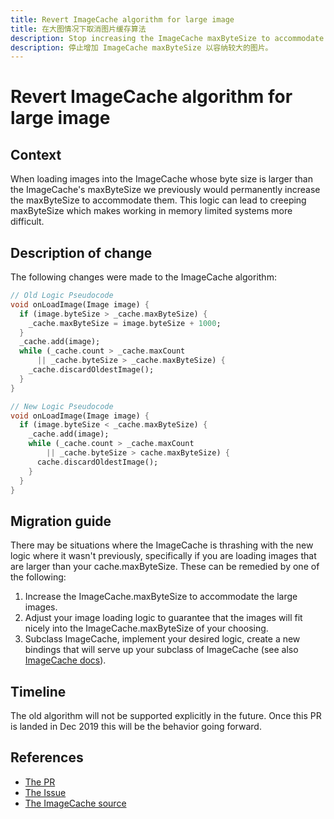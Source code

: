 ```yaml
---
title: Revert ImageCache algorithm for large image
title: 在大图情况下取消图片缓存算法
description: Stop increasing the ImageCache maxByteSize to accommodate large images.
description: 停止增加 ImageCache maxByteSize 以容纳较大的图片。
---
```


# Revert ImageCache algorithm for large image

## Context

When loading images into the ImageCache whose byte size is larger than the
ImageCache's maxByteSize we previously would permanently increase the
maxByteSize to accommodate them.  This logic can lead to creeping maxByteSize
which makes working in memory limited systems more difficult.

## Description of change

The following changes were made to the ImageCache algorithm:

```dart
// Old Logic Pseudocode
void onLoadImage(Image image) {
  if (image.byteSize > _cache.maxByteSize) {
    _cache.maxByteSize = image.byteSize + 1000;
  }
  _cache.add(image);
  while (_cache.count > _cache.maxCount
      || _cache.byteSize > _cache.maxByteSize) {
    _cache.discardOldestImage();
  }
}
```

```dart
// New Logic Pseudocode
void onLoadImage(Image image) {
  if (image.byteSize < _cache.maxByteSize) {
    _cache.add(image);
    while (_cache.count > _cache.maxCount
        || _cache.byteSize > cache.maxByteSize) {
      cache.discardOldestImage();
    }
  }
}
```

## Migration guide

There may be situations where the ImageCache is thrashing with the new logic
where it wasn't previously, specifically if you are loading images that are
larger than your cache.maxByteSize.  These can be remedied by one of the
following:

  1) Increase the ImageCache.maxByteSize to accommodate the large images.
  1) Adjust your image loading logic to guarantee that the images will fit
     nicely into the ImageCache.maxByteSize of your choosing.
  1) Subclass ImageCache, implement your desired logic, create a new bindings
     that will serve up your subclass of ImageCache (see also
     [ImageCache docs](https://github.com/flutter/flutter/blob/72a3d914ee5db0033332711224e728b8a5281d89/packages/flutter/lib/src/painting/image_cache.dart#L34)).

## Timeline

The old algorithm will not be supported explicitly in the future.  Once this PR
is landed in Dec 2019 this will be the behavior going forward.

## References

- [The PR](https://github.com/flutter/flutter/pull/47387)
- [The Issue](https://github.com/flutter/flutter/issues/45643)
- [The ImageCache source](https://github.com/flutter/flutter/blob/master/packages/flutter/lib/src/painting/image_cache.dart)

